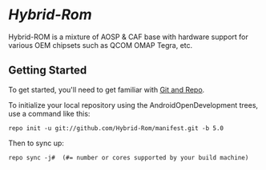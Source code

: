 *Hybrid-Rom*
============

Hybrid-ROM is a mixture of AOSP & CAF base with hardware support for various OEM chipsets
such as QCOM OMAP Tegra, etc.

Getting Started
---------------

To get started, you'll need to get
familiar with [Git and Repo](http://source.android.com/source/using-repo.html).

To initialize your local repository using the AndroidOpenDevelopment trees, use a command like this:

    repo init -u git://github.com/Hybrid-Rom/manifest.git -b 5.0

Then to sync up:

    repo sync -j#  (#= number or cores supported by your build machine)
